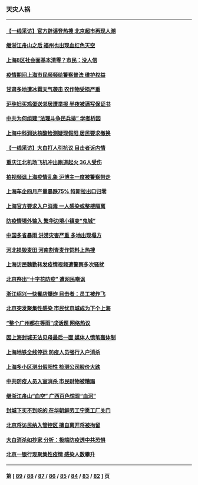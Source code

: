 ### 天灾人祸
---
#### [【一线采访】官方辟谣登热搜 北京超市再现人潮](../../pages/ncid280/n13734311.md) 
#### [继浙江舟山之后 福州也出现血红色天空](../../pages/ncid280/n13734275.md) 
#### [上海8区社会面基本清零？市民：没人信](../../pages/ncid280/n13734326.md) 
#### [疫情期间上海市民频频给警察普法 维护权益](../../pages/ncid280/n13734139.md) 
#### [甘肃多地遭冰雹天气袭击 农作物受损严重](../../pages/ncid280/n13734304.md) 
#### [沪孕妇买鸡蛋送邻居遭举报 半夜被逼写保证书](../../pages/ncid280/n13734168.md) 
#### [中共为何组建“法理斗争民兵排” 学者析因](../../pages/ncid280/n13734109.md) 
#### [上海中科润达核酸检测疑现假阳 居民要求撤换](../../pages/ncid280/n13734116.md) 
#### [【一线采访】大白打人引抗议 目击者诉内情](../../pages/ncid280/n13733097.md) 
#### [重庆江北机场飞机冲出跑道起火 36人受伤](../../pages/ncid280/n13733889.md) 
#### [拍视频讽上海疫情乱象 沪博主一度被警察带走](../../pages/ncid280/n13733696.md) 
#### [上海车企四月产量暴跌75% 特斯拉出口归零](../../pages/ncid280/n13733278.md) 
#### [上海官方要求入户消毒 一人感染或整楼隔离](../../pages/ncid280/n13733427.md) 
#### [防疫情境外输入 繁华边境小镇变“鬼城”](../../pages/ncid280/n13732729.md) 
#### [中国多省暴雨 洪涝灾害严重 多地出现塌方](../../pages/ncid280/n13733107.md) 
#### [河北损毁麦田 河南割青麦作饲料上热搜](../../pages/ncid280/n13733036.md) 
#### [上海访民魏勤转发疫情视频遭警察多次骚扰](../../pages/ncid280/n13733148.md) 
#### [北京祭出“十字花防疫” 遭网民嘲讽](../../pages/ncid280/n13733054.md) 
#### [浙江绍兴一快餐店爆炸 目击者：员工被炸飞](../../pages/ncid280/n13733008.md) 
#### [北京突发聚集性感染 市民忧京城成为下个上海](../../pages/ncid280/n13732920.md) 
#### [“整个广州都在等雨”成话题 网络热议](../../pages/ncid280/n13732931.md) 
#### [因上海封城无法见母最后一面 媒体人愤笔轰体制](../../pages/ncid280/n13732917.md) 
#### [上海地铁全线停运 防疫人员强行入户消杀](../../pages/ncid280/n13732933.md) 
#### [上海多小区测出假阳性 检测公司股价大跌](../../pages/ncid280/n13732743.md) 
#### [中共防疫人员入室消杀 市民财物被糟蹋](../../pages/ncid280/n13732494.md) 
#### [继浙江舟山“血空” 广西百色惊现“血河”](../../pages/ncid280/n13732745.md) 
#### [封城下买不到吃的 在华朝鲜劳工宁愿工厂关门](../../pages/ncid280/n13732368.md) 
#### [北京将访民纳入管控区 擅自离开将被拘留](../../pages/ncid280/n13732205.md) 
#### [大白消杀如抄家 分析：极端防疫透中共恐惧](../../pages/ncid280/n13732034.md) 
#### [北京一银行现聚集性疫情 感染人数攀升](../../pages/ncid280/n13731998.md) 

---
#### 第 [ [89](./89.md) / [88](./88.md) / [87](./87.md) / [86](./86.md) / [85](./85.md) / [84](./84.md) / [83](./83.md) / [82](./82.md) ] 页

